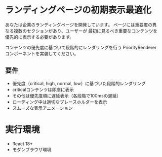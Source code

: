 # ランディングページの初期表示最適化

あなたは企業のランディングページを開発しています。
ページには重要度の異なる複数のセクションがあり、ユーザーが
最初に見るべき重要なコンテンツを優先的に表示する必要があります。

コンテンツの優先度に基づいて段階的にレンダリングを行う
PriorityRenderer コンポーネントを実装してください。

## 要件
- 優先度（critical, high, normal, low）に基づいた段階的レンダリング
- criticalコンテンツは即座に表示
- その他は優先度順に遅延表示（各段階で100msの遅延）
- ローディング中は適切なプレースホルダーを表示
- スムーズな表示アニメーション

# 実行環境
- React 18+
- モダンブラウザ環境